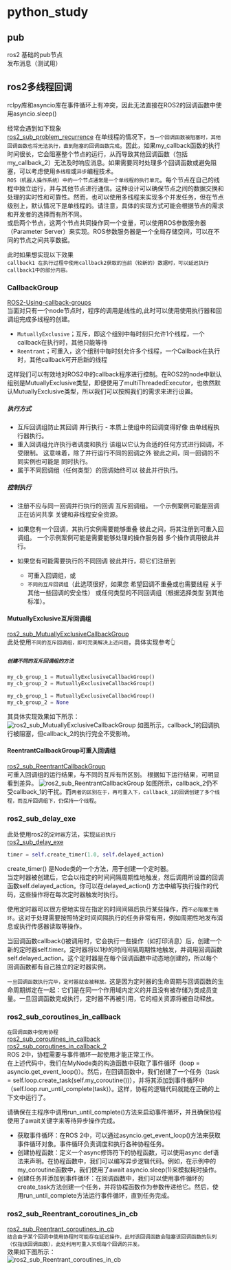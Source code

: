 # python_study  

## pub  
ros2 基础的pub节点  
发布消息（测试用）  

## ros2多线程回调
rclpy库和asyncio库在事件循环上有冲突，因此无法直接在ROS2的回调函数中使用asyncio.sleep()  

经常会遇到如下现象  
[ros2_sub_problem_recurrence](./ros2_sub_problem_recurrence.py) 
在单线程的情况下，`当一个回调函数被阻塞时，其他回调函数也将无法执行，直到阻塞的回调函数完成`。因此，如果my_callback函数的执行时间很长，它会阻塞整个节点的运行，从而导致其他回调函数（包括my_callback_2）无法及时响应消息。如果需要同时处理多个回调函数或避免阻塞，可以考虑使用`多线程`或`异步`编程技术。  
`ROS（机器人操作系统）中的一个节点通常是一个单线程的执行单元`。每个节点在自己的线程中独立运行，并与其他节点进行通信。这种设计可以确保节点之间的数据交换和处理的实时性和可靠性。然而，也可以使用多线程来实现多个并发任务，但在节点级别上，默认情况下是单线程的。请注意，具体的实现方式可能会根据节点的需求和开发者的选择而有所不同。  
或启两个节点，这两个节点共同操作同一个变量，可以使用ROS参数服务器（Parameter Server）来实现。ROS参数服务器是一个全局存储空间，可以在不同的节点之间共享数据。  

此时如果想实现以下效果  
`callback1 在执行过程中使用callback2获取的当前（较新的）数据时，可以延迟执行callback1中的部分内容。`

### CallbackGroup
[ROS2-Using-callback-groups](https://docs.ros.org/en/galactic/How-To-Guides/Using-callback-groups.html)  
当面对只有一个node节点时，程序的调用是线性的,此时可以使用使用执行器和回调组完成多线程的创建。  
- `MutuallyExclusive`；互斥，即这个组别中每时刻只允许1个线程，一个callback在执行时，其他只能等待  
- `Reentrant`；可重入，这个组别中每时刻允许多个线程，一个Callback在执行时，其他callback可开启新的线程  

这样我们可以有效地对ROS2中的callback程序进行控制。在ROS2的node中默认组别是MutuallyExclusive类型，即便使用了multiThreadedExecutor，也依然默认MutuallyExclusive类型，所以我们可以按照我们的需求来进行设置。  
##### 执行方式
- 互斥回调组防止其回调 并行执行 - 本质上使组中的回调变得好像 由单线程执行器执行。  
- 重入回调组允许执行者调度和执行 该组以它认为合适的任何方式进行回调，不受限制。 这意味着，除了并行运行不同的回调之外 彼此之间，同一回调的不同实例也可能是 同时执行。  
- 属于不同回调组（任何类型）的回调始终可以 彼此并行执行。  
##### 控制执行
- 注册不应与同一回调并行执行的回调 互斥回调组。 一个示例案例可能是回调正在访问共享 关键和非线程安全资源。

- 如果您有一个回调，其执行实例需要能够重叠 彼此之间，将其注册到可重入回调组。 一个示例案例可能是需要能够处理的操作服务器 多个操作调用彼此并行。

- 如果您有可能需要执行的不同回调 彼此并行，将它们注册到
    - 可重入回调组，或
    - `不同的互斥回调组`（此选项很好，如果您 希望回调不重叠或也需要线程 关于其他一些回调的安全性） 或任何类型的不同回调组（根据选择类型 到其他标准）。

#### MutuallyExclusive互斥回调组
[ros2_sub_MutuallyExclusiveCallbackGroup](./ros2_sub_MutuallyExclusiveCallbackGroup.py)  
此处使用`不同的互斥回调组，即可完美解决上述问题`，具体实现参考👆
##### `创建不同的互斥回调组的方法`
```python
my_cb_group_1 = MutuallyExclusiveCallbackGroup()
my_cb_group_2 = MutuallyExclusiveCallbackGroup()
```
```python
my_cb_group_1 = MutuallyExclusiveCallbackGroup()
my_cb_group_2 = None
```
其具体实现效果如下所示：  
![ros2_sub_MutuallyExclusiveCallbackGroup](./assets/ros2_sub_MutuallyExclusiveCallbackGroup.png)
如图所示，callback_1的回调执行被阻塞，但callback_2的执行完全不受影响。

#### ReentrantCallbackGroup可重入回调组
[ros2_sub_ReentrantCallbackGroup](./ros2_sub_ReentrantCallbackGroup.py)  
可重入回调组的运行结果，与不同的互斥有所区别。
根据如下运行结果，可明显看到差异。
![ros2_sub_ReentrantCallbackGroup](./assets/ros2_sub_ReentrantCallbackGroup.png)
如图所示，callback_2仍不受callback_1的干扰。而`两者的区别在于，再可重入下，callback_1的回调创建了多个线程，而互斥回调组下，仍保持一个线程`。  

### ros2_sub_delay_exe  
此处使用ros2的`定时器`方法，实现`延迟执行`  
[ros2_sub_delay_exe](./ros2_sub_delay_exe.py)  

```python
timer = self.create_timer(1.0, self.delayed_action)
```
create_timer() 是Node类的一个方法，用于创建一个定时器。  
当定时器被创建后，它会以指定的时间间隔周期性地触发，然后调用所设置的回调函数self.delayed_action。你可以在delayed_action() 方法中编写执行操作的代码，这些操作将在每次定时器触发时执行。  

使用定时器可以很方便地实现在指定的时间间隔后执行某些操作，而`不必阻塞主循环`。这对于处理需要按照特定时间间隔执行的任务非常有用，例如周期性地发布消息或执行传感器读取等操作。  

当回调函数callback()被调用时，它会执行一些操作（如打印消息）后，创建一个新的定时器self.timer。定时器将以1秒的时间间隔周期性地触发，并调用回调函数self.delayed_action。这个定时器是在每个回调函数中动态地创建的，所以每个回调函数都有自己独立的定时器实例。  

`一旦回调函数执行完毕，定时器就会被释放。`这是因为定时器的生命周期与回调函数的生命周期绑定在一起：它们是在同一个作用域内定义的并且没有被存储为类成员变量。一旦回调函数完成执行，定时器不再被引用，它的相关资源将被自动释放。  

### ros2_sub_coroutines_in_callback
`在回调函数中使用协程`  
[ros2_sub_coroutines_in_callback](./ros2_sub_coroutines_in_callback.py)  
[ros2_sub_coroutines_in_callback_2](./ros2_sub_coroutines_in_callback_2.py)  
ROS 2中，协程需要与事件循环一起使用才能正常工作。  
在上述代码中，我们在MyNode类的构造函数中获取了事件循环（loop = asyncio.get_event_loop()）。然后，在回调函数中，我们创建了一个任务（task = self.loop.create_task(self.my_coroutine())），并将其添加到事件循环中（self.loop.run_until_complete(task)）。这样，协程的逻辑代码就能在正确的上下文中运行了。  

请确保在主程序中调用run_until_complete()方法来启动事件循环，并且确保协程使用了await关键字来等待异步操作完成。  

- 获取事件循环：在ROS 2中，可以通过asyncio.get_event_loop()方法来获取事件循环对象。事件循环负责调度和执行各种协程任务。  
- 创建协程函数：定义一个async修饰符下的协程函数，可以使用async def语法来声明。在协程函数中，我们可以编写异步逻辑代码。例如，在示例中的my_coroutine函数中，我们使用了await asyncio.sleep(1)来模拟耗时操作。  
- 创建任务并添加到事件循环：在回调函数中，我们可以使用事件循环的create_task方法创建一个任务，并将协程函数作为参数传递给它。然后，使用run_until_complete方法运行事件循环，直到任务完成。  

### ros2_sub_Reentrant_coroutines_in_cb  
[ros2_sub_Reentrant_coroutines_in_cb](./ros2_sub_Reentrant_coroutines_in_cb.py)  
`结合由于某个回调中使用协程时可能存在延迟操作，此时该回调函数会阻塞该回调函数的队列（仅指该回调函数），此处利用可重入实现每个回调的并发。`    
效果如下图所示：  
![ros2_sub_Reentrant_coroutines_in_cb](./assets/ros2_sub_Reentrant_coroutines_in_cb.png)  